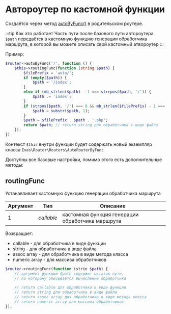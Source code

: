 # Автороутер по кастомной функции

Создаётся через метод [autoByFunc()](/guide/base/groups.html#autobyfunc) в родительском роутере.

:::tip Как это работает
Часть пути после базового пути автороутера `$path` передаётся в кастомную функцию генерации обработчика маршрута, в которой вы можете описать свой кастомный атвороутер
:::

Пример:
```php
$router->autoByFunc('/', function () {
    $this->routingFunc(function (string $path) {
        $filePrefix = 'auto/';
        if (empty($path)) {
            $path = '/index';
        }
        else if (mb_strlen($path) - 1 === strrpos($path, '/')) {
            $path .= 'index';
        }
        if (strpos($path, '/') === 0 && mb_strlen($filePrefix) - 1 === strrpos($filePrefix, '/')) {
            $path = substr($path, 1);
        }
        $path = $filePrefix . $path . '.php';
        return $path; // return string для обработчика в виде файла
    });
})
```

Контекст `$this` внутри функции будет содержать новый экземпляр класса `Evas\Router\Routers\AutoRouterByFunc`

Доступны все базовые настройки, помимо этого есть дополнительные методы:

## routingFunc

Устанавливает кастомную функцию генерации обработчика маршрута

| Аргумент | Тип | Описание |
|-----------|-----|----------|
| 1 | *callable* | кастомная функция генерации обработчика маршрута |

Возвращает:
- callable - для обработчика в виде функции
- string - для обработчика в виде файла
- assoc array - для обработчика в виде метода класса
- numeric array - для массива обработчиков

```php
$router->routingFunc(function (strin $path) {
    // аргумент функции $path содержит остаток пути, 
    // по которому описывается вычисление обработчика

    // return callable для обработчика в виде функции
    // return string для обработчика в виде файла
    // return assoc array для обработчика в виде метода класса
    // return numeric array для массива обработчиков
});
```
